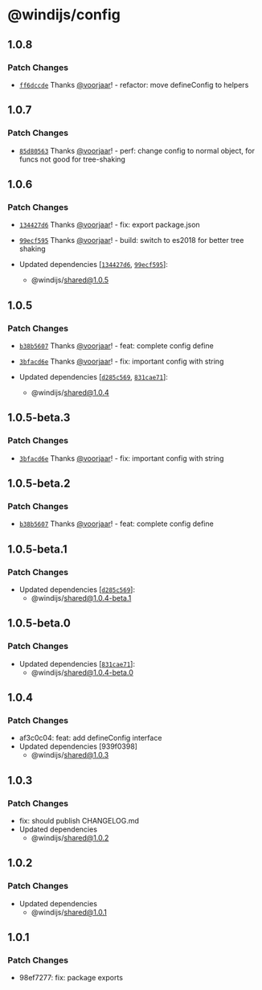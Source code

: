 # @windijs/config

## 1.0.8

### Patch Changes

- [`ff6dccde`](https://github.com/windijs/windijs/commit/ff6dccde4c16a808aeb3154969e2acbd3dfd3a4b) Thanks [@voorjaar](https://github.com/voorjaar)! - refactor: move defineConfig to helpers

## 1.0.7

### Patch Changes

- [`85d80563`](https://github.com/windijs/windijs/commit/85d805639d6d2cfb3f064d21c4cecfecb900cdd0) Thanks [@voorjaar](https://github.com/voorjaar)! - perf: change config to normal object, for funcs not good for tree-shaking

## 1.0.6

### Patch Changes

- [`134427d6`](https://github.com/windijs/windijs/commit/134427d666a61704de77d52f0e6e4ffbfe085cd3) Thanks [@voorjaar](https://github.com/voorjaar)! - fix: export package.json

* [`99ecf595`](https://github.com/windijs/windijs/commit/99ecf5956d7fa1124c1561d8f58b7a0a2f1af0f2) Thanks [@voorjaar](https://github.com/voorjaar)! - build: switch to es2018 for better tree shaking

* Updated dependencies [[`134427d6`](https://github.com/windijs/windijs/commit/134427d666a61704de77d52f0e6e4ffbfe085cd3), [`99ecf595`](https://github.com/windijs/windijs/commit/99ecf5956d7fa1124c1561d8f58b7a0a2f1af0f2)]:
  - @windijs/shared@1.0.5

## 1.0.5

### Patch Changes

- [`b38b5607`](https://github.com/windijs/windijs/commit/b38b5607dccfb2d5b22af15f1b62af9ad9caf3ae) Thanks [@voorjaar](https://github.com/voorjaar)! - feat: complete config define

* [`3bfacd6e`](https://github.com/windijs/windijs/commit/3bfacd6e745c01f650f1f5e7b65574585ee8c5bc) Thanks [@voorjaar](https://github.com/voorjaar)! - fix: important config with string

* Updated dependencies [[`d285c569`](https://github.com/windijs/windijs/commit/d285c569ec7d4cdd0921f92c7dfe892e58c9cd75), [`831cae71`](https://github.com/windijs/windijs/commit/831cae71465e13a4d00188cca914710c54cd29cf)]:
  - @windijs/shared@1.0.4

## 1.0.5-beta.3

### Patch Changes

- [`3bfacd6e`](https://github.com/windijs/windijs/commit/3bfacd6e745c01f650f1f5e7b65574585ee8c5bc) Thanks [@voorjaar](https://github.com/voorjaar)! - fix: important config with string

## 1.0.5-beta.2

### Patch Changes

- [`b38b5607`](https://github.com/windijs/windijs/commit/b38b5607dccfb2d5b22af15f1b62af9ad9caf3ae) Thanks [@voorjaar](https://github.com/voorjaar)! - feat: complete config define

## 1.0.5-beta.1

### Patch Changes

- Updated dependencies [[`d285c569`](https://github.com/windijs/windijs/commit/d285c569ec7d4cdd0921f92c7dfe892e58c9cd75)]:
  - @windijs/shared@1.0.4-beta.1

## 1.0.5-beta.0

### Patch Changes

- Updated dependencies [[`831cae71`](https://github.com/windijs/windijs/commit/831cae71465e13a4d00188cca914710c54cd29cf)]:
  - @windijs/shared@1.0.4-beta.0

## 1.0.4

### Patch Changes

- af3c0c04: feat: add defineConfig interface
- Updated dependencies [939f0398]
  - @windijs/shared@1.0.3

## 1.0.3

### Patch Changes

- fix: should publish CHANGELOG.md
- Updated dependencies
  - @windijs/shared@1.0.2

## 1.0.2

### Patch Changes

- Updated dependencies
  - @windijs/shared@1.0.1

## 1.0.1

### Patch Changes

- 98ef7277: fix: package exports
